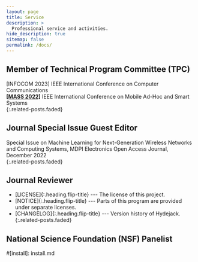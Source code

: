 ```yaml
---
layout: page
title: Service
description: >
  Professional service and activities.
hide_description: true
sitemap: false
permalink: /docs/
---
```


## Member of Technical Program Committee (TPC)
[INFOCOM 2023] IEEE International Conference on Computer Communications <br>
[**[MASS 2022]**](https://sites.google.com/view/ieee-mass-2022) IEEE International Conference on Mobile Ad-Hoc and Smart Systems <br>
{:.related-posts.faded}

## Journal Special Issue Guest Editor
Special Issue on Machine Learning for Next-Generation Wireless Networks and Computing Systems, MDPI Electronics Open Access Journal, December 2022 <br>
{:.related-posts.faded}

## Journal Reviewer
* [LICENSE]{:.heading.flip-title} --- The license of this project.
* [NOTICE]{:.heading.flip-title} --- Parts of this program are provided under separate licenses.
* [CHANGELOG]{:.heading.flip-title} --- Version history of Hydejack.
{:.related-posts.faded}

## National Science Foundation (NSF) Panelist

#[install]: install.md

